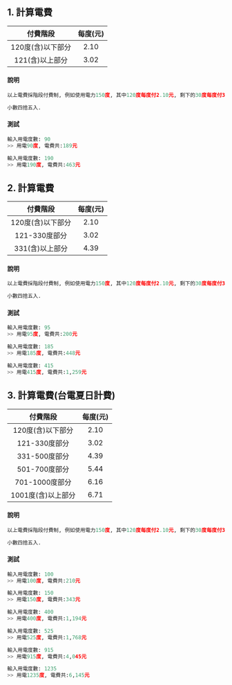 

## 1. 計算電費

| 付費階段  | 每度(元)|
|:-----------:|:-----------:|
| 120度(含)以下部分 |  2.10 |
| 121(含)以上部分   | 3.02  |


#### 說明
``` python
以上電費採階段付費制, 例如使用電力150度, 其中120度每度付2.10元, 剩下的30度每度付3.02元.

小數四捨五入.
``` 

#### 測試
``` python
輸入用電度數: 90
>> 用電90度, 電費共:189元

輸入用電度數: 190
>> 用電190度, 電費共:463元
```



## 2. 計算電費

| 付費階段  | 每度(元)|
|:-----------:|:-----------:|
| 120度(含)以下部分 |  2.10 |
| 121-330度部分   | 3.02  |
| 331(含)以上部分 |   4.39  |


#### 說明
``` python
以上電費採階段付費制, 例如使用電力150度, 其中120度每度付2.10元, 剩下的30度每度付3.02元.

小數四捨五入.
``` 

#### 測試
``` python
輸入用電度數: 95
>> 用電95度, 電費共:200元

輸入用電度數: 185
>> 用電185度, 電費共:448元

輸入用電度數: 415
>> 用電415度, 電費共:1,259元
```





## 3. 計算電費(台電夏日計費)

| 付費階段  | 每度(元)|
|:-----------:|:-----------:|
| 120度(含)以下部分 |  2.10 |
| 121-330度部分   | 3.02  |
| 331-500度部分 |   4.39  |
| 501-700度部分  |  5.44 |
| 701-1000度部分 |  6.16  |
| 1001度(含)以上部分 |  6.71 |

#### 說明
``` python
以上電費採階段付費制, 例如使用電力150度, 其中120度每度付2.10元, 剩下的30度每度付3.02元.

小數四捨五入.
``` 

#### 測試
``` python
輸入用電度數: 100
>> 用電100度, 電費共:210元

輸入用電度數: 150
>> 用電150度, 電費共:343元

輸入用電度數: 400
>> 用電400度, 電費共:1,194元

輸入用電度數: 525
>> 用電525度, 電費共:1,768元

輸入用電度數: 915
>> 用電915度, 電費共:4,045元

輸入用電度數: 1235
>> 用電1235度, 電費共:6,145元
```

